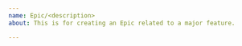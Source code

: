 ```yaml
---
name: Epic/<description>
about: This is for creating an Epic related to a major feature.

---
```



